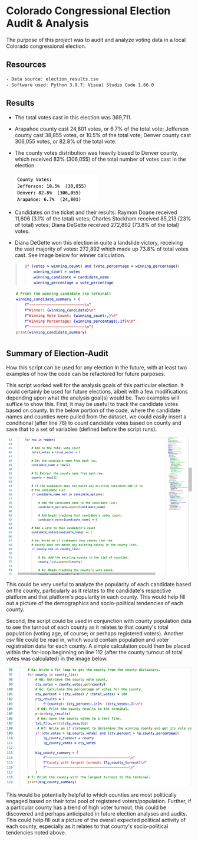 # Colorado Congressional Election Audit & Analysis
The purpose of this project was to audit and analyze voting data in a local Colorado congressional election. 

## Resources

    - Data source: election_results.csv
    - Software used: Python 3.9.7; Visual Studio Code 1.66.0

## Results
- The total votes cast in this election was 369,711.
- Arapahoe county cast 24,801 votes, or 6.7% of the total vote; 
    Jefferson county cast 38,855 votes, or 10.5% of the total vote;
    Denver county cast 306,055 votes, or 82.8% of the total vote. 
- The county votes distribution was heavily biased to Denver county, which received 83% (306,055) of the total number of votes cast in the election.

    ![County_votes_summary](https://github.com/conorwhanson/Election_Analysis/blob/main/resources/county_summary.png)

- Candidates on the ticket and their results: Raymon Doane received 11,606 (3.1% of the total) votes; Charles Stockham received 85,213 (23% of total) votes; Diana DeGette received 272,892 (73.8% of the total) votes.
- Diana DeGette won this election in quite a landslide victory, receiving the vast majority of votes: 272,892 which made up 73.8% of total votes cast. See image below for winner calculation.

    ![winning_candidate](https://github.com/conorwhanson/Election_Analysis/blob/main/resources/winning_candidate.png)

## Summary of Election-Audit
How this script can be used for any election in the future, with at least two examples of how the code can be refactored for future purposes.

This script worked well for the analysis goals of this particular election. It could certainly be used for future elections, albeit with a few modifications depending upon what the analysis goal(s) would be. Two examples will suffice to show this. First, it may be useful to track the candidate votes based on county. In the below portion of the code, where the candidate names and counties were pulled from the dataset, we could easily insert a conditional (after line 78) to count candidate votes based on county and save that to a set of variables (defined before the script runs). 

![candidate_county_data](https://github.com/conorwhanson/Election_Analysis/blob/main/resources/candidate_county_data.png)

This could be very useful to analyze the popularity of each candidate based on the county, particularly as it relates to the candidate's respective platform and that platform's popularity in each county. This would help fill out a picture of the demographics and socio-political tendencies of each county.

Second, the script could be used in conjunction with county population data to see the turnout of each county as it relates to that county's total population (voting age, of course; or perhaps registered voters). Another csv file could be read in, which would contain population and voter registration data for each county. A simple calculation could then be placed within the for-loop beginning on line 112 (after the county turnout of total votes was calculated) in the image below.

![county_turnout](https://github.com/conorwhanson/Election_Analysis/blob/main/resources/county_turnout.png)

This would be potentially helpful to which counties are most politically engaged based on their total pool of registered voters/population. Further, if a particular county has a trend of high voter turnout, this could be discovered and perhaps anticipated in future election analyses and audits. This could help fill out a picture of the overall expected political activity of each county, especially as it relates to that county's socio-political tendencies noted above.